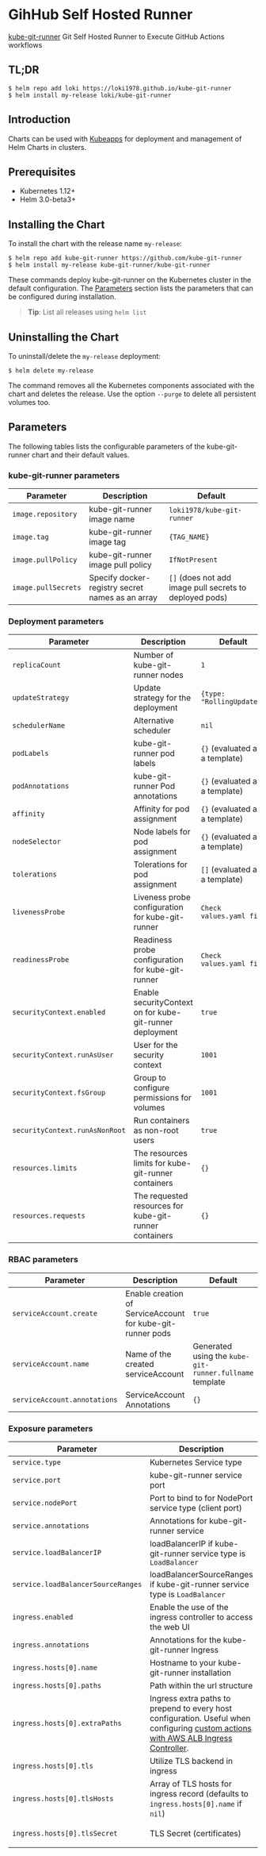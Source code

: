 # GihHub Self Hosted Runner

[kube-git-runner](https://github.com/kube-git-runner) Git Self Hosted Runner to Execute GitHub Actions workflows

## TL;DR

```console
$ helm repo add loki https://loki1978.github.io/kube-git-runner
$ helm install my-release loki/kube-git-runner
```

## Introduction

Charts can be used with [Kubeapps](https://kubeapps.com/) for deployment and management of Helm Charts in clusters.

## Prerequisites

- Kubernetes 1.12+
- Helm 3.0-beta3+

## Installing the Chart

To install the chart with the release name `my-release`:

```console
$ helm repo add kube-git-runner https://github.com/kube-git-runner
$ helm install my-release kube-git-runner/kube-git-runner
```

These commands deploy kube-git-runner on the Kubernetes cluster in the default configuration. The [Parameters](#parameters) section lists the parameters that can be configured during installation.

> **Tip**: List all releases using `helm list`

## Uninstalling the Chart

To uninstall/delete the `my-release` deployment:

```console
$ helm delete my-release
```

The command removes all the Kubernetes components associated with the chart and deletes the release. Use the option `--purge` to delete all persistent volumes too.

## Parameters

The following tables lists the configurable parameters of the kube-git-runner chart and their default values.

### kube-git-runner parameters

| Parameter                              | Description                                                                 | Default                                                 |
|----------------------------------------|-----------------------------------------------------------------------------|---------------------------------------------------------|
| `image.repository`                     | kube-git-runner image name                                                          | `loki1978/kube-git-runner`                                       |
| `image.tag`                            | kube-git-runner image tag                                                           | `{TAG_NAME}`                                            |
| `image.pullPolicy`                     | kube-git-runner image pull policy                                                   | `IfNotPresent`                                          |
| `image.pullSecrets`                    | Specify docker-registry secret names as an array                            | `[]` (does not add image pull secrets to deployed pods) |

### Deployment parameters

| Parameter                      | Description                                              | Default                        |
|--------------------------------|----------------------------------------------------------|--------------------------------|
| `replicaCount`                 | Number of kube-git-runner nodes                                  | `1`                            |
| `updateStrategy`               | Update strategy for the deployment                       | `{type: "RollingUpdate"}`      |
| `schedulerName`                | Alternative scheduler                                    | `nil`                          |
| `podLabels`                    | kube-git-runner pod labels                                       | `{}` (evaluated as a template) |
| `podAnnotations`               | kube-git-runner Pod annotations                                  | `{}` (evaluated as a template) |
| `affinity`                     | Affinity for pod assignment                              | `{}` (evaluated as a template) |
| `nodeSelector`                 | Node labels for pod assignment                           | `{}` (evaluated as a template) |
| `tolerations`                  | Tolerations for pod assignment                           | `[]` (evaluated as a template) |
| `livenessProbe`                | Liveness probe configuration for kube-git-runner                 | `Check values.yaml file`       |
| `readinessProbe`               | Readiness probe configuration for kube-git-runner                | `Check values.yaml file`       |
| `securityContext.enabled`      | Enable securityContext on for kube-git-runner deployment         | `true`                         |
| `securityContext.runAsUser`    | User for the security context                            | `1001`                         |
| `securityContext.fsGroup`      | Group to configure permissions for volumes               | `1001`                         |
| `securityContext.runAsNonRoot` | Run containers as non-root users                         | `true`                         |
| `resources.limits`             | The resources limits for kube-git-runner containers              | `{}`                           |
| `resources.requests`           | The requested resources for kube-git-runner containers           | `{}`                           |

### RBAC parameters

| Parameter                    | Description                                        | Default                                         |
|------------------------------|----------------------------------------------------|-------------------------------------------------|
| `serviceAccount.create`      | Enable creation of ServiceAccount for kube-git-runner pods | `true`                                          |
| `serviceAccount.name`        | Name of the created serviceAccount                 | Generated using the `kube-git-runner.fullname` template |
| `serviceAccount.annotations` | ServiceAccount Annotations                         | `{}`                                            |
### Exposure parameters

| Parameter                           | Description                                                                                                                                                                                                                           | Default             |
|-------------------------------------|---------------------------------------------------------------------------------------------------------------------------------------------------------------------------------------------------------------------------------------|---------------------|
| `service.type`                      | Kubernetes Service type                                                                                                                                                                                                               | `ClusterIP`         |
| `service.port`                      | kube-git-runner service port                                                                                                                                                                                                                  | `3000`              |
| `service.nodePort`                  | Port to bind to for NodePort service type (client port)                                                                                                                                                                               | `nil`               |
| `service.annotations`               | Annotations for kube-git-runner service                                                                                                                                                                                                       | `{}`                |
| `service.loadBalancerIP`            | loadBalancerIP if kube-git-runner service type is `LoadBalancer`                                                                                                                                                                              | `nil`               |
| `service.loadBalancerSourceRanges`  | loadBalancerSourceRanges if kube-git-runner service type is `LoadBalancer`                                                                                                                                                                    | `nil`               |
| `ingress.enabled`                   | Enable the use of the ingress controller to access the web UI                                                                                                                                                                         | `false`             |
| `ingress.annotations`               | Annotations for the kube-git-runner Ingress                                                                                                                                                                                                   | `{}`                |
| `ingress.hosts[0].name`             | Hostname to your kube-git-runner installation                                                                                                                                                                                                 | `kube-git-runner.local`     |
| `ingress.hosts[0].paths`            | Path within the url structure                                                                                                                                                                                                         | `["/"]`             |
| `ingress.hosts[0].extraPaths`       | Ingress extra paths to prepend to every host configuration. Useful when configuring [custom actions with AWS ALB Ingress Controller](https://kubernetes-sigs.github.io/aws-alb-ingress-controller/guide/ingress/annotation/#actions). | `[]`                |
| `ingress.hosts[0].tls`              | Utilize TLS backend in ingress                                                                                                                                                                                                        | `false`             |
| `ingress.hosts[0].tlsHosts`         | Array of TLS hosts for ingress record (defaults to `ingress.hosts[0].name` if `nil`)                                                                                                                                                  | `nil`               |
| `ingress.hosts[0].tlsSecret`        | TLS Secret (certificates)                                                                                                                                                                                                             | `kube-git-runner.local-tls` |
